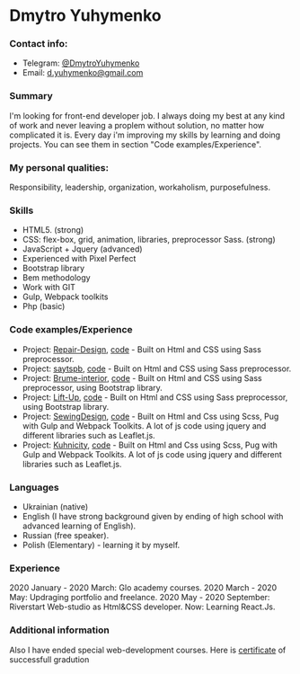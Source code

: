 # Dmytro Yuhymenko
### Contact info:

* Telegram: [@DmytroYuhymenko](https://t.me/DmytroYuhymenko)
* Email: d.yuhymenko@gmail.com

### Summary
   
   I'm looking for front-end developer job. I always doing my best at any kind of work and never leaving a proplem without solution, no      matter how complicated it is. Every day i'm improving my skills by learning and doing projects. You can see them in section "Code          examples/Experience".

### My personal qualities:
   
   Responsibility, leadership, organization, workaholism, purposefulness.
   
### Skills
   
   * HTML5. (strong)
   * CSS:  flex-box, grid, animation, libraries, preprocessor Sass. (strong)
   * JavaScript + Jquery (advanced)
   * Experienced with Pixel Perfect
   * Bootstrap library 
   * Bem methodology
   * Work with GIT
   * Gulp, Webpack toolkits
   * Php (basic)
  
### Code examples/Experience
   
   * Project: [Repair-Design](https://chaosua-del.github.io/repair-desaign/src/), [code](https://github.com/chaosua-del/chaosua-del.github.io/tree/master/repair-desaign/src) - Built on Html and CSS using Sass preprocessor.
   * Project: [saytspb](https://chaosua-del.github.io/saytspb/src/), [code](https://github.com/chaosua-del/chaosua-del.github.io/tree/master/saytspb/src) - Built on Html and CSS using Sass preprocessor.
   * Project: [Brume-interior](https://chaosua-del.github.io/interiors/src/), [code](https://github.com/chaosua-del/chaosua-del.github.io/tree/master/interiors/src) - Built on Html and CSS using Sass preprocessor, using Bootstrap library.
   * Project: [Lift-Up](http://www.lift-up.com.ua/), [code](https://github.com/chaosua-del/chaosua-del.github.io/tree/master/LiftUp/src) - Built on Html and CSS using Sass preprocessor, using Bootstrap library.
   * Project: [SewingDesign](https://chaosua-del.github.io/sewing-design/dist/), [code](https://github.com/chaosua-del/sewing-design) - Built on Html and Css using Scss, Pug with Gulp and Webpack Toolkits. A lot of js code using jquery and different libraries such as Leaflet.js.
   * Project: [Kuhnicity](https://chaosua-del.github.io/kuhnicity/dist/), [code](https://github.com/chaosua-del/kuhnicity) - Built on Html and Css using Scss, Pug with Gulp and Webpack Toolkits. A lot of js code using jquery and different libraries such as Leaflet.js.
   
### Languages
   * Ukrainian (native)
   * English (I have strong background given by ending of high school with advanced learning of English).
   * Russian (free speaker).
   * Polish (Elementary) - learning it by myself.
   
### Experience
2020 January - 2020 March: Glo academy courses.
2020 March - 2020 May: Updraging portfolio and freelance.
2020 May - 2020 September: Riverstart Web-studio as Html&CSS developer.
Now: Learning React.Js.
  
### Additional information
   Also I have ended special web-development courses. Here is [certificate](https://drive.google.com/file/d/1HpwBfupO_wvSvF3E40FNp7C0jQrN4a0r/view?usp=sharing) of successfull gradution
   
   
   
